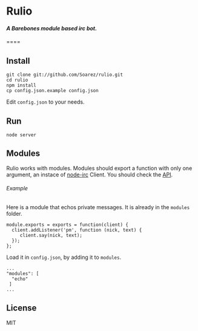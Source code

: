 # Rulio
#### *A Barebones module based irc bot.*

====
## Install

    git clone git://github.com/Soarez/rulio.git
    cd rulio
    npm install
    cp config.json.example config.json

Edit `config.json` to your needs.

## Run

    node server

## Modules

Rulio works with modules. Modules should export a function with only one argument, an instace of [node-irc](https://github.com/martynsmith/node-irc/) Client. You should check the [API](http://node-irc.readthedocs.org/en/latest/API.html).

###### Example

Here is a module that echos private messages. It is already in the `modules` folder.

    module.exports = exports = function(client) {
      client.addListener('pm', function (nick, text) {
         client.say(nick, text);
      });
    };
    
Load it in `config.json`, by adding it to `modules`.

    ...
    "modules": [
      "echo"
     ]
    ... 
    
## License

MIT